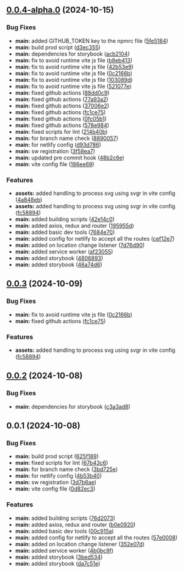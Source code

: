 ## [0.0.4-alpha.0](https://github.com/arpitmalik832/react-js-vite-starter/compare/v0.0.2...v0.0.4-alpha.0) (2024-10-15)

### Bug Fixes

- **main:** added GITHUB_TOKEN key to the npmrc file ([5fe5184](https://github.com/arpitmalik832/react-js-vite-starter/commit/5fe51849cbe36fda91d4bad1b79da1bf19abcd18))
- **main:** build prod script ([d3ec355](https://github.com/arpitmalik832/react-js-vite-starter/commit/d3ec355a3f9314ea24e44294cbfda95f256199e1))
- **main:** dependencies for storybook ([acb2104](https://github.com/arpitmalik832/react-js-vite-starter/commit/acb2104949e6ba93c53a47453e6f6a7dc17dc889))
- **main:** fix to avoid runtime vite js file ([b8eb413](https://github.com/arpitmalik832/react-js-vite-starter/commit/b8eb4136412897a423e7320355ff652f3a337ae8))
- **main:** fix to avoid runtime vite js file ([42b53e9](https://github.com/arpitmalik832/react-js-vite-starter/commit/42b53e91dbd602f737c855ddfa17e00a02de5ace))
- **main:** fix to avoid runtime vite js file ([0c2166b](https://github.com/arpitmalik832/react-js-vite-starter/commit/0c2166b79f48b54e43ce9c7d14df97104721345e))
- **main:** fix to avoid runtime vite js file ([103089d](https://github.com/arpitmalik832/react-js-vite-starter/commit/103089da1c573b3adc263c241e6199d6d8182aae))
- **main:** fix to avoid runtime vite js file ([521077e](https://github.com/arpitmalik832/react-js-vite-starter/commit/521077e02d7bf217581924db99e4188eace010b1))
- **main:** fixed github actions ([88dd0c9](https://github.com/arpitmalik832/react-js-vite-starter/commit/88dd0c91d950146a26978d755aafc041d68548d3))
- **main:** fixed github actions ([77a93a2](https://github.com/arpitmalik832/react-js-vite-starter/commit/77a93a25ebc24621affb62789819468de3b11f18))
- **main:** fixed github actions ([37006e2](https://github.com/arpitmalik832/react-js-vite-starter/commit/37006e2d927d96c677e04ca1efcfc4f188fedbe6))
- **main:** fixed github actions ([fc1ce75](https://github.com/arpitmalik832/react-js-vite-starter/commit/fc1ce75f4d715615161044be6aeec69461fe52f3))
- **main:** fixed github actions ([0fc05b1](https://github.com/arpitmalik832/react-js-vite-starter/commit/0fc05b1907731d371f4494cc0fae9eb0803935ed))
- **main:** fixed github actions ([578e984](https://github.com/arpitmalik832/react-js-vite-starter/commit/578e9841bd003ab2bd65497a9ab24ba215995296))
- **main:** fixed scripts for lint ([214b40b](https://github.com/arpitmalik832/react-js-vite-starter/commit/214b40b45bb0f4c6ed410a81a0fb6b6dda10f4ee))
- **main:** for branch name check ([8890057](https://github.com/arpitmalik832/react-js-vite-starter/commit/88900571716ac14ce0e65545bbdf52b7c5df191c))
- **main:** for netlify config ([d93d786](https://github.com/arpitmalik832/react-js-vite-starter/commit/d93d78689645fe402e991e286f95a9befbf01019))
- **main:** sw registration ([3f58ea7](https://github.com/arpitmalik832/react-js-vite-starter/commit/3f58ea795074b8f7ea703892c1f4ae64984efafe))
- **main:** updated pre commit hook ([48b2c6e](https://github.com/arpitmalik832/react-js-vite-starter/commit/48b2c6e729610246690df2106d7cdbe17bd36ea5))
- **main:** vite config file ([186ee69](https://github.com/arpitmalik832/react-js-vite-starter/commit/186ee695eea9f911a7b6d2864706044ded950f9e))

### Features

- **assets:** added handling to process svg using svgr in vite config ([4a848eb](https://github.com/arpitmalik832/react-js-vite-starter/commit/4a848eb68fc311609cef3f95fba5a92c29df73bb))
- **assets:** added handling to process svg using svgr in vite config ([fc58894](https://github.com/arpitmalik832/react-js-vite-starter/commit/fc58894768d1bf38de097fd3633b6c6a76c22299))
- **main:** added building scripts ([42e14c0](https://github.com/arpitmalik832/react-js-vite-starter/commit/42e14c000692628e9529dce184d7c941b8c2d79e))
- **main:** added axios, redux and router ([195955d](https://github.com/arpitmalik832/react-js-vite-starter/commit/195955ddc31ec4f58507cde6501bacf5a8742dcb))
- **main:** added basic dev tools ([7684e70](https://github.com/arpitmalik832/react-js-vite-starter/commit/7684e702f4c07bd1a661bc5374f01577dbba9e1d))
- **main:** added config for netlify to accept all the routes ([cef12e7](https://github.com/arpitmalik832/react-js-vite-starter/commit/cef12e70c7ea13c223100e7c4ca9647282e5da45))
- **main:** added on location change listener ([7d76d90](https://github.com/arpitmalik832/react-js-vite-starter/commit/7d76d906331bb98723d5d08ecd488ca4d9177005))
- **main:** added service worker ([af23055](https://github.com/arpitmalik832/react-js-vite-starter/commit/af23055cabc4946fcfaf1fd00ca7cd12263e39fa))
- **main:** added storybook ([4806893](https://github.com/arpitmalik832/react-js-vite-starter/commit/4806893b3a22d48286b27e6998a140e4a859435a))
- **main:** added storybook ([46a74d6](https://github.com/arpitmalik832/react-js-vite-starter/commit/46a74d6dc7b0829e8efdea5d08699164760266cf))

## [0.0.3](https://github.com/arpitmalik832/react-js-vite-starter/compare/v0.0.2...v0.0.3) (2024-10-09)

### Bug Fixes

- **main:** fix to avoid runtime vite js file ([0c2166b](https://github.com/arpitmalik832/react-js-vite-starter/commit/0c2166b79f48b54e43ce9c7d14df97104721345e))
- **main:** fixed github actions ([fc1ce75](https://github.com/arpitmalik832/react-js-vite-starter/commit/fc1ce75f4d715615161044be6aeec69461fe52f3))

### Features

- **assets:** added handling to process svg using svgr in vite config ([fc58894](https://github.com/arpitmalik832/react-js-vite-starter/commit/fc58894768d1bf38de097fd3633b6c6a76c22299))

## [0.0.2](https://github.com/arpitmalik832/react-js-vite-starter/compare/v0.0.1...v0.0.2) (2024-10-08)

### Bug Fixes

- **main:** dependencies for storybook ([c3a3ad8](https://github.com/arpitmalik832/react-js-vite-starter/commit/c3a3ad80fb0bc508021e1e8944e15549f01235a2))

## 0.0.1 (2024-10-08)

### Bug Fixes

- **main:** build prod script ([625f189](https://github.com/arpitmalik832/react-js-vite-starter/commit/625f18974d857c6c334d3e8e077c3dddbf2dd425))
- **main:** fixed scripts for lint ([67b43c6](https://github.com/arpitmalik832/react-js-vite-starter/commit/67b43c6befde2d0bd9a15390ae8084481c794ce3))
- **main:** for branch name check ([3bd725e](https://github.com/arpitmalik832/react-js-vite-starter/commit/3bd725ec3185dee1b9ee9322896fa791e41ca3e5))
- **main:** for netlify config ([4b53b40](https://github.com/arpitmalik832/react-js-vite-starter/commit/4b53b40b72b49974f1c8752437aa096044b4e990))
- **main:** sw registration ([3d7b6ae](https://github.com/arpitmalik832/react-js-vite-starter/commit/3d7b6ae03a744a490512c49068aef862280e1a2c))
- **main:** vite config file ([0d82ec3](https://github.com/arpitmalik832/react-js-vite-starter/commit/0d82ec37a3915c43b05c9f897f36d14d46d18ec4))

### Features

- **main:** added building scripts ([76d2073](https://github.com/arpitmalik832/react-js-vite-starter/commit/76d2073f571dc7b2939dc21710a2453b8568d1f3))
- **main:** added axios, redux and router ([b0e0920](https://github.com/arpitmalik832/react-js-vite-starter/commit/b0e0920a342f43b560257a974084abcc13e04729))
- **main:** added basic dev tools ([00c915a](https://github.com/arpitmalik832/react-js-vite-starter/commit/00c915a2607a3d44effeb3b3b7ff9d5e29c08770))
- **main:** added config for netlify to accept all the routes ([57e0008](https://github.com/arpitmalik832/react-js-vite-starter/commit/57e000830d2d339b91714ea321e708a7b446bcf4))
- **main:** added on location change listener ([352e07d](https://github.com/arpitmalik832/react-js-vite-starter/commit/352e07d3f3a988509685c077c76458898477cf3d))
- **main:** added service worker ([4b0bc9f](https://github.com/arpitmalik832/react-js-vite-starter/commit/4b0bc9fba6d8984401e9b6e9684083b32fbfa7af))
- **main:** added storybook ([3bed534](https://github.com/arpitmalik832/react-js-vite-starter/commit/3bed5345ed69c89070f3bd74fc58d7b61cb78b5f))
- **main:** added storybook ([da7c51e](https://github.com/arpitmalik832/react-js-vite-starter/commit/da7c51ee4b9c0042be5ef1bf1d8bb592ca6a9732))
